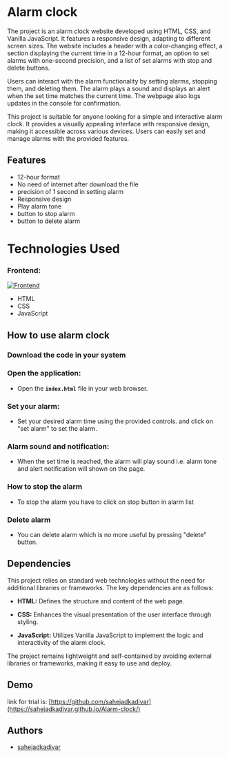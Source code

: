 
# Alarm clock

The project is an alarm clock website developed using HTML, CSS, and Vanilla JavaScript. It features a responsive design, adapting to different screen sizes. The website includes a header with a color-changing effect, a section displaying the current time in a 12-hour format, an option to set alarms with one-second precision, and a list of set alarms with stop and delete buttons.

Users can interact with the alarm functionality by setting alarms, stopping them, and deleting them. The alarm plays a sound and displays an alert when the set time matches the current time. The webpage also logs updates in the console for confirmation.

This project is suitable for anyone looking for a simple and interactive alarm clock. It provides a visually appealing interface with responsive design, making it accessible across various devices. Users can easily set and manage alarms with the provided features.

## Features

- 12-hour format
- No need of internet after download the file
- precision of 1 second in setting alarm
- Responsive design
- Play alarm tone
- button to stop alarm
- button to delete alarm
    
# Technologies Used
### Frontend:
[![Frontend](https://skillicons.dev/icons?i=html,css,js)](https://skillicons.dev)
* HTML 
* CSS
* JavaScript
## How to use alarm clock

### Download the code in your system

### Open the application:

- Open the **`index.html`** file in your web browser.

### Set your alarm:

- Set your desired alarm time using the provided controls. and click on "set alarm" to set the alarm.


### Alarm sound and notification:

- When the set time is reached, the alarm will play sound i.e. alarm tone and alert notification will shown on the page.

### How to stop the alarm 

- To stop the alarm you have to click on stop button in alarm list

### Delete alarm

- You can delete alarm which is no more useful by pressing "delete" button.



## Dependencies

This project relies on standard web technologies without the need for additional libraries or frameworks. The key dependencies are as follows:

- **HTML:** Defines the structure and content of the web page.

- **CSS:** Enhances the visual presentation of the user interface through styling.

- **JavaScript:** Utilizes Vanilla JavaScript to implement the logic and interactivity of the alarm clock.

The project remains lightweight and self-contained by avoiding external libraries or frameworks, making it easy to use and deploy.


## Demo

link for trial is:
[https://github.com/sahejadkadivar](https://sahejadkadivar.github.io/Alarm-clock/)



## Authors

- [sahejadkadivar](https://github.com/sahejadkadivar)

